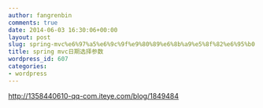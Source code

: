 ```yaml
---
author: fangrenbin
comments: true
date: 2014-06-03 16:30:06+00:00
layout: post
slug: spring-mvc%e6%97%a5%e6%9c%9f%e9%80%89%e6%8b%a9%e5%8f%82%e6%95%b0
title: spring mvc日期选择参数
wordpress_id: 607
categories:
- wordpress
---
```


http://1358440610-qq-com.iteye.com/blog/1849484
